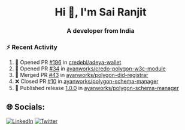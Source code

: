 <h1 align="center">Hi 👋, I'm Sai Ranjit</h1>
<h3 align="center">A developer from India</h3>

### :zap: Recent Activity

<!--START_SECTION:activity-->
1. 💪 Opened PR [#196](https://github.com/credebl/adeya-wallet/pull/196) in [credebl/adeya-wallet](https://github.com/credebl/adeya-wallet)
2. 💪 Opened PR [#34](https://github.com/ayanworks/credo-polygon-w3c-module/pull/34) in [ayanworks/credo-polygon-w3c-module](https://github.com/ayanworks/credo-polygon-w3c-module)
3. 🎉 Merged PR [#43](https://github.com/ayanworks/polygon-did-registrar/pull/43) in [ayanworks/polygon-did-registrar](https://github.com/ayanworks/polygon-did-registrar)
4. ❌ Closed PR [#10](https://github.com/ayanworks/polygon-schema-manager/pull/10) in [ayanworks/polygon-schema-manager](https://github.com/ayanworks/polygon-schema-manager)
5. 🚀 Published release [1.0.0](https://github.com/ayanworks/polygon-schema-manager/releases/tag/1.0.0) in [ayanworks/polygon-schema-manager](https://github.com/ayanworks/polygon-schema-manager)
<!--END_SECTION:activity-->

## 🌐 Socials:
[![LinkedIn](https://img.shields.io/badge/LinkedIn-%230077B5.svg?logo=linkedin&logoColor=white)](https://linkedin.com/in/sairanjit) [![Twitter](https://img.shields.io/badge/Twitter-%231DA1F2.svg?logo=Twitter&logoColor=white)](https://twitter.com/sairanjit_) 
